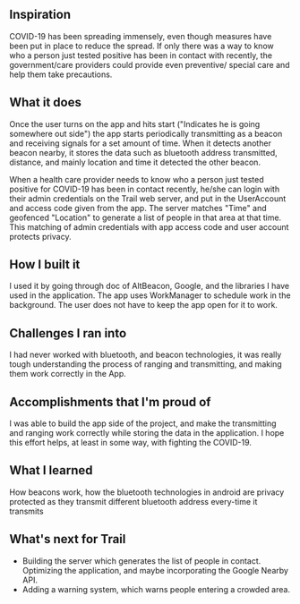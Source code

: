 ## Inspiration
COVID-19 has been spreading immensely, even though measures have been put in place to reduce the spread. If only there was a way to know who a person just tested positive has been in contact with recently, the government/care providers could provide even preventive/ special care and help them take precautions.

## What it does
Once the user turns on the app and hits start ("Indicates he is going somewhere out side") the app starts periodically transmitting as a beacon and receiving signals for a set amount of time. When it detects another beacon nearby, it stores the data such as bluetooth address transmitted, distance, and mainly location and time it detected the other beacon.

When a health care provider needs to know who a person just tested positive for COVID-19 has been in contact recently, he/she can login with their admin credentials on the Trail web server, and put in the UserAccount and access code given from the app. The server matches  "Time" and geofenced "Location" to generate a list of people in that area at that time. This matching of admin credentials with app access code and user account protects privacy.

## How I built it
I used it by going through doc of AltBeacon, Google, and the libraries I have used in the application. The app uses WorkManager to schedule work in the background. The user does not have to keep the app open for it to work.

## Challenges I ran into
I had never worked with bluetooth, and beacon technologies, it was really tough understanding the process of ranging and transmitting, and making them work correctly in the App.

## Accomplishments that I'm proud of
I was able to build the app side of the project, and make the transmitting and ranging work correctly while storing the data in the application. I hope this effort helps, at least in some way, with fighting the COVID-19.

## What I learned
How beacons work, how the bluetooth technologies in android are privacy protected as they transmit different bluetooth address every-time it transmits

## What's next for Trail
- Building the server which generates the list of people in contact. Optimizing the application, and maybe incorporating the Google Nearby API.
- Adding a warning system, which warns people entering a crowded area.

